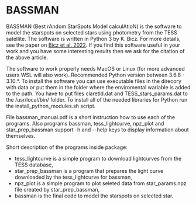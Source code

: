# BASSMAN

BASSMAN (Best rAndom StarSpots Model calculAtioN) is the software to model the starspots on selected stars using photometry from the TESS satellite. The software is written in Python 3 by K. Bicz. For more details, see the paper on [Bicz et al. 2022](https://iopscience.iop.org/article/10.3847/1538-4357/ac7ab3). If you find this software useful in your work and you have some interesting results then we ask for the citation of the above article.

The software to work properly needs MacOS or Linux (for more advanced users WSL will also work). Recommended Python version between 3.6.8 - 3.10.*. To install the software you can use executable files in the direcory with data or put them in the folder where the enviromental wariable is added to the path. You have to put files claretld.dat and TESS_stars_params.dat to the /usr/local/bin/ folder. To install all of the needed libraries for Python run the install_python_modules.sh script. 

File bassman_manual.pdf is a short instruction how to use each of the programs. Also programs bassman, tess_lightcurve, npz_plot and star_prep_bassman support -h and --help keys to display information about themselves. 

Short description of the programs inside package:
- tess_lightcurve is a simple program to download lightcurves from the TESS database,
- star_prep_bassman is a program that prepares the light curve downloaded by the tess_lightcurve for bassman,
- npz_plot is a simple program to plot seleted data from star_params.npz file created by star_prep_bassman,
- bassman is the final code to model the starspots on selected star.

